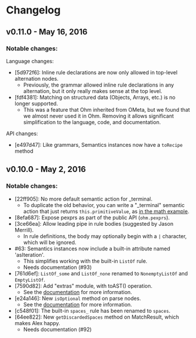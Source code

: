 # Changelog

## v0.11.0 - May 16, 2016

### Notable changes:

Language changes:
- [5d972f6]: Inline rule declarations are now only allowed in top-level alternation nodes.
  * Previously, the grammar allowed inline rule declarations in any alternation, but it
    only really makes sense at the top level.
- [fdf4381]: Matching on structured data (Objects, Arrays, etc.) is no longer supported.
  * This was a feature that Ohm inherited from OMeta, but we found that we almost never
    used it in Ohm. Removing it allows significant simplification to the language, code,
    and documentation.

API changes:
- [e497d47]: Like grammars, Semantics instances now have a `toRecipe` method

## v0.10.0 - May 2, 2016

### Notable changes:

- [22ff905]: No more default semantic action for _terminal.
  * To duplicate the old behavior, you can write a "_terminal" semantic action that just
    returns `this.primitiveValue`, as [in the math example](https://github.com/cdglabs/ohm/commit/22ff905b5842d52a8c8a63ef8186f574e01bf2e4#diff-215507e52f6cd81b5c49dc9cd72aae2eR390).
- [8efa687]: Expose pexprs as part of the public API (`ohm.pexprs`).
- [3ce66ea]: Allow leading pipe in rule bodies (suggested by Jason Merrill).
  * In rule definitions, the body may optionally begin with a `|` character, which will be ignored.
- #63: Semantics instances now include a built-in attribute named 'asIteration'.
  * This simplifies working with the built-in `ListOf` rule.
  * Needs documentation (#93)
- [761d6ef]: `ListOf_some` and `ListOf_none` renamed to `NonemptyListOf` and `EmptyListOf`.
- [7590d82]: Add "extras" module, with toAST() operation.
  * See the [documentation](./doc/extras.md) for more information.
- [e24a146]: New `isOptional` method on parse nodes.
  * See the [documentation](./doc/api-reference.md#parse-nodes) for more information.
- [c548f01]: The built-in `spaces_` rule has been renamed to `spaces`.
- [64ee822]: New `getDiscardedSpaces` method on MatchResult, which makes Alex happy.
  * Needs documentation (#92)
